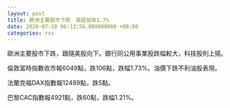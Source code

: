 ```yaml
---
layout: post
title: 歐洲主要股市下跌　英股低收1.7%
date: 2020-07-10 06:13:56.000000000 +08:00
categories: rss
---
```


歐洲主要股市下跌，跟隨美股向下。銀行同公用事業股跌幅較大，科技股則上揚。

倫敦富時指數收市報6049點，跌106點，跌幅1.73%。油價下跌不利油股表現。

法蘭克福DAX指數報12489點，跌5點。

巴黎CAC指數報4921點，跌60點，跌幅1.21%。
